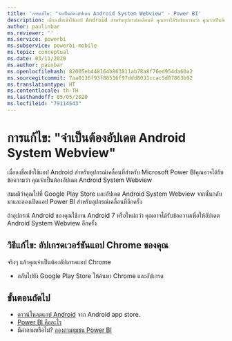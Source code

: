 ```yaml
---
title: 'การแก้ไข: "จำเป็นต้องอัปเดต Android System Webview" - Power BI'
description: เมื่อลงชื่อเข้าใช้แอป Android สำหรับอุปกรณ์เคลื่อนที่ คุณอาจได้รับข้อความว่า คุณจำเป็นต้องอัปเดต Android System Webview
author: paulinbar
ms.reviewer: ''
ms.service: powerbi
ms.subservice: powerbi-mobile
ms.topic: conceptual
ms.date: 03/11/2020
ms.author: painbar
ms.openlocfilehash: 82005eb448164b863811ab78a8f76ed954da60a2
ms.sourcegitcommit: 7aa0136f93f88516f97ddd8031ccac5d07863b92
ms.translationtype: HT
ms.contentlocale: th-TH
ms.lasthandoff: 05/05/2020
ms.locfileid: "79114543"
---
```

# <a name="fixing-need-to-update-android-system-webview"></a>การแก้ไข: "จำเป็นต้องอัปเดต Android System Webview"
เมื่อลงชื่อเข้าใช้แอป Android สำหรับอุปกรณ์เคลื่อนที่สำหรับ Microsoft Power BIคุณอาจได้รับข้อความว่า คุณจำเป็นต้องอัปเดต Android System Webview 

สมมติว่าคุณไปที่ Google Play Store และอัปเดต Android System Webview จากนั้นกลับมาและลองเปิดแอป Power BI สำหรับอุปกรณ์เคลื่อนที่อีกครั้ง 

ถ้าอุปกรณ์ Android ของคุณใช้งาน Android 7 หรือใหม่กว่า คุณอาจได้รับข้อความเพื่อให้อัปเดต Android System Webview อีกครั้ง 

## <a name="solution-upgrade-your-version-of-the-chrome-app"></a>วิธีแก้ไข: อัปเกรดเวอร์ชันแอป Chrome ของคุณ
จริงๆ แล้วคุณจำเป็นต้องอัปเกรดแอป Chrome 

* กลับไปยัง Google Play Store ให้ค้นหา Chrome และอัปเกรด

## <a name="next-steps"></a>ขั้นตอนถัดไป
* [ดาวน์โหลดแอป Android](https://go.microsoft.com/fwlink/?LinkID=544867) จาก Android app store.
* [Power BI คืออะไร](../../fundamentals/power-bi-overview.md)
* มีคำถามหรือไม่? [ลองถามชุมชน Power BI](https://community.powerbi.com/)

